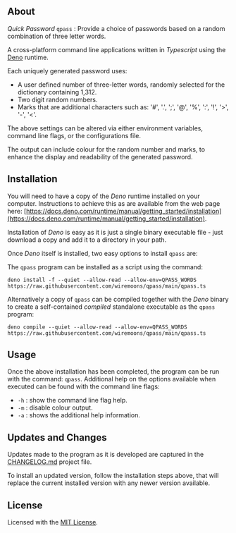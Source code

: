 ## About

_Quick Password_ `qpass` : Provide a choice of passwords based on a random
combination of three letter words.

A cross-platform command line applications written in _Typescript_ using the
[Deno](https://deno.land/) runtime.

Each uniquely generated password uses:

- A user defined number of three-letter words, randomly selected for the
  dictionary containing 1,312.
- Two digit random numbers.
- Marks that are additional characters such as: '#', '.', ';', '@', '%', ':',
  '!', '>', '-', '<'.

The above settings can be altered via either environment variables, command line
flags, or the configurations file.

The output can include colour for the random number and marks, to enhance the
display and readability of the generated password.

## Installation

You will need to have a copy of the _Deno_ runtime installed on your computer.
Instructions to achieve this as are available from the web page here:
[https://docs.deno.com/runtime/manual/getting_started/installation](https://docs.deno.com/runtime/manual/getting_started/installation).

Installation of _Deno_ is easy as it is just a single binary executable file -
just download a copy and add it to a directory in your path.

Once _Deno_ itself is installed, two easy options to install `qpass` are:

The `qpass` program can be installed as a script using the command:

```console
deno install -f --quiet --allow-read --allow-env=QPASS_WORDS https://raw.githubusercontent.com/wiremoons/qpass/main/qpass.ts
```

Alternatively a copy of `qpass` can be compiled together with the _Deno_ binary
to create a self-contained _compiled_ standalone executable as the `qpass`
program:

```console
deno compile --quiet --allow-read --allow-env=QPASS_WORDS https://raw.githubusercontent.com/wiremoons/qpass/main/qpass.ts
```

## Usage

Once the above installation has been completed, the program can be run with the
command: `qpass`. Additional help on the options available when executed can be
found with the command line flags:

- `-h` : show the command line flag help.
- `-m` : disable colour output.
- `-a` : shows the additional help information.

## Updates and Changes

Updates made to the program as it is developed are captured in the
[CHANGELOG.md](./CHANGELOG.md) project file.

To install an updated version, follow the installation steps above, that will
replace the current installed version with any newer version available.

## License

Licensed with the [MIT License](./LICENSE).

